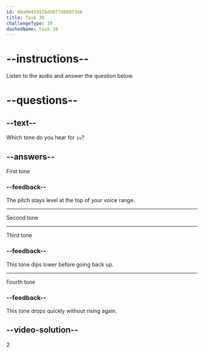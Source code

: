 ```yaml
---
id: 68a0045957bdd677d80973eb
title: Task 38
challengeType: 19
dashedName: task-38
---
```


<!-- (Audio) A: iú -->

# --instructions--

Listen to the audio and answer the question below.

# --questions--

## --text--

Which tone do you hear for `iu`?

## --answers--

First tone

### --feedback--

The pitch stays level at the top of your voice range.

---

Second tone

---

Third tone

### --feedback--

This tone dips lower before going back up.

---

Fourth tone

### --feedback--

This tone drops quickly without rising again.

## --video-solution--

2
